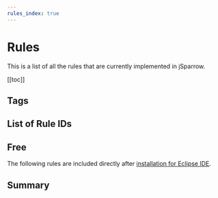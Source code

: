 ```yaml
---
rules_index: true
---
```


# Rules

This is a list of all the rules that are currently implemented in jSparrow.

[[toc]]

## Tags

<TagListShort />

## List of Rule IDs

<RuleIdList />

## Free

The following rules are included directly after [installation for Eclipse IDE](/eclipse/installation-guide.html).

<freeRules />

## Summary

<rules />
